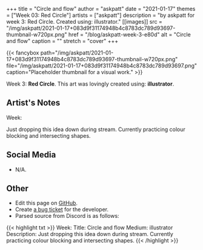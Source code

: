 +++
title =       "Circle and flow"
author =      "askpatt"
date =        "2021-01-17"
themes =      ["Week 03: Red Circle"]
artists =     ["askpatt"]
description = "by askpatt for week 3: Red Circle. Created using: illustrator."
[[images]]
      src = "/img/askpatt/2021-01-17+083d9f31174948b4c8783dc789d93697-thumbnail-w720px.png"
      href = "/blog/askpatt-week-3-e80d"
      alt = "Circle and flow"
      caption = ""
      stretch = "cover"
+++


{{< fancybox path="/img/askpatt/2021-01-17+083d9f31174948b4c8783dc789d93697-thumbnail-w720px.png" file="/img/askpatt/2021-01-17+083d9f31174948b4c8783dc789d93697.png" caption="Placeholder thumbnail for a visual work." >}}


Week 3: **Red Circle**. This art was lovingly created using: **illustrator**.

## Artist's Notes

Week: 

Just dropping this idea down during stream. Currently practicing colour blocking and intersecting shapes.

## Social Media

- N/A.

## Other

- Edit this page on [GitHub](https://github.com/teaminkling/web-refresh/edit/main/content/blog/askpatt-week-3-e80d.md).
- Create [a bug ticket](https://github.com/teaminkling/web-refresh/issues/new?assignees=&labels=bug&template=problem-report.md&title=) for the developer.
- Parsed source from Discord is as follows:

{{< highlight txt >}}
Week: 
Title:  Circle and flow
Medium: illustrator 
Description: Just dropping this idea down during stream. Currently practicing colour blocking and intersecting shapes.
{{< /highlight >}}